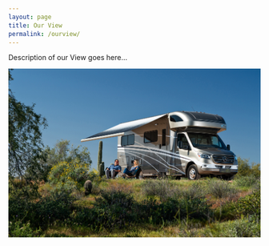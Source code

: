 ```yaml
---
layout: page
title: Our View
permalink: /ourview/
---
```


Description of our View goes here...

<img src="/assets/VW-Lifestyle%2005-20.jpg"/>
